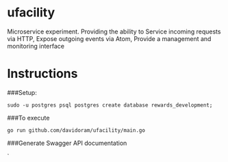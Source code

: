 ufacility
=========

Microservice experiment. Providing the ability to Service incoming requests via HTTP, Expose outgoing events via Atom, Provide a management and monitoring interface


Instructions
============

###Setup:

`sudo -u postgres psql postgres
create database rewards_development;`

###To execute

`go run github.com/davidoram/ufacility/main.go`

###Generate Swagger API documentation

`
